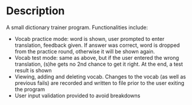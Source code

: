 # Description
A small dictionary trainer program. Functionalities include:
* Vocab practice mode: word is shown, user prompted to enter translation, feedback given. If answer was correct, word is dropped from the practice round, otherwise it will be shown again.
* Vocab test mode: same as above, but if the user entered the wrong translation, (s)he gets no 2nd chance to get it right. At the end, a test result is shown
* Viewing, adding and deleting vocab. Changes to the vocab (as well as previous fails) are recorded and written to file prior to the user exiting the program
* User input validation provided to avoid breakdowns
